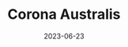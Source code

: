 ---
title: "Corona Australis"
type: constellation
borders:
  - Ara
  - Sagittarius
  - Scorpius
  - Telescopium
date: 2023-06-23
hashtag: corona-australis
related:
  - Corona Borealis
subdivision-of:
  - southern celestial hemisphere
tags:
  - constellation
---